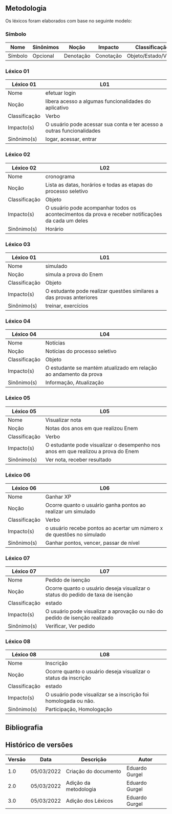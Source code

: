 ## Metodologia

<p align="justify">Os léxicos foram elaborados com base no seguinte modelo:</p>

### Símbolo
| Nome       | Sinônimos | Noção     | Impacto          | Classificação         |
| ---------- | --------- | ----------| ---------------- | ----------------      |
|  Símbolo   |  Opcional | Denotação | Conotação        |  Objeto/Estado/Verbo  |


### Léxico 01
|Léxico 01 | L01|
|----------|----|
|Nome      | efetuar login   |
|Noção     | libera acesso a algumas funcionalidades do aplicativo| 
|Classificação| Verbo |
|Impacto(s)| O usuário pode acessar sua conta e ter acesso a outras funcionalidades|
|Sinônimo(s)| logar, acessar, entrar  |  

### Léxico 02
|Léxico 02 | L02|
|----------|----|
|Nome      | cronograma   |
|Noção     | Lista as datas, horários e todas as etapas do processo seletivo| 
|Classificação| Objeto |
|Impacto(s)| O usuário pode acompanhar todos os acontecimentos da prova e receber notificações da cada um deles|
|Sinônimo(s)| Horário  |  

### Léxico 03
|Léxico 01 | L01|
|----------|----|
|Nome      | simulado   |
|Noção     | simula a prova do Enem| 
|Classificação| Objeto |
|Impacto(s)| O estudante pode realizar questões similares a das provas anteriores|
|Sinônimo(s)| treinar, exercícios  |  

### Léxico 04
|Léxico 04 | L04|
|----------|----|
|Nome      | Notícias   |
|Noção     | Notícias do processo seletivo| 
|Classificação| Objeto |
|Impacto(s)| O estudante se mantém atualizado em relação ao andamento da prova|
|Sinônimo(s)| Informação, Atualização  |  

### Léxico 05
|Léxico 05 | L05|
|----------|----|
|Nome      | Visualizar nota   |
|Noção     | Notas dos anos em que realizou Enem| 
|Classificação| Verbo |
|Impacto(s)| O estudante pode visualizar o desempenho nos anos em que realizou a prova do Enem|
|Sinônimo(s)| Ver nota, receber resultado  |  

### Léxico 06
|Léxico 06 | L06|
|----------|----|
|Nome      | Ganhar XP   |
|Noção     | Ocorre quanto o usuário ganha pontos ao realizar um simulado| 
|Classificação| Verbo |
|Impacto(s)| o usuário recebe pontos ao acertar um número x de questões no simulado|
|Sinônimo(s)| Ganhar pontos, vencer, passar de nível  |  

### Léxico 07
|Léxico 07 | L07|
|----------|----|
|Nome      | Pedido de isenção   |
|Noção     | Ocorre quanto o usuário deseja visualizar o status do pedido de taxa de isenção| 
|Classificação| estado |
|Impacto(s)| O usuário pode visualizar a aprovação ou não do pedido de isenção realizado|
|Sinônimo(s)| Verificar, Ver pedido  |  

### Léxico 08
|Léxico 08 | L08|
|----------|----|
|Nome      | Inscrição   |
|Noção     | Ocorre quanto o usuário deseja visualizar o status da inscrição| 
|Classificação| estado |
|Impacto(s)| O usuário pode visualizar se a inscrição foi homologada ou não.|
|Sinônimo(s)| Participação, Homologação  |  

## Bibliografia


## Histórico de versões

|  Versão  |     Data     |           Descrição           |      Autor      |
|----------|--------------|--------------------------------|-----------------|
| 1.0      |  05/03/2022   |Criação do documento | Eduardo Gurgel |
| 2.0      |  05/03/2022   |Adição da metodologia | Eduardo Gurgel |
| 3.0      |  05/03/2022   |Adição dos Léxicos | Eduardo Gurgel |






